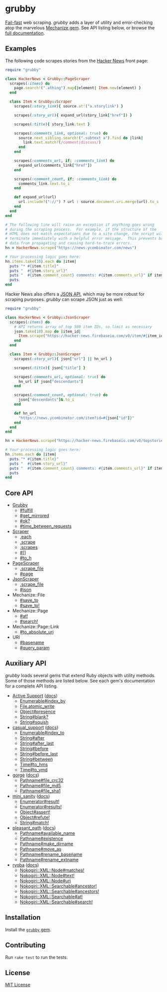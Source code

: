 # grubby

[Fail-fast] web scraping.  *grubby* adds a layer of utility and
error-checking atop the marvelous [Mechanize gem].  See API listing
below, or browse the [full documentation].

[Fail-fast]: https://en.wikipedia.org/wiki/Fail-fast
[Mechanize gem]: https://rubygems.org/gems/mechanize
[full documentation]: https://www.rubydoc.info/gems/grubby/


## Examples

The following code scrapes stories from the [Hacker News](
https://news.ycombinator.com/news) front page:

```ruby
require "grubby"

class HackerNews < Grubby::PageScraper
  scrapes(:items) do
    page.search!(".athing").map{|element| Item.new(element) }
  end

  class Item < Grubby::Scraper
    scrapes(:story_link){ source.at!("a.storylink") }

    scrapes(:story_url){ expand_url(story_link["href"]) }

    scrapes(:title){ story_link.text }

    scrapes(:comments_link, optional: true) do
      source.next_sibling.search!(".subtext a").find do |link|
        link.text.match?(/comment|discuss/)
      end
    end

    scrapes(:comments_url, if: :comments_link) do
      expand_url(comments_link["href"])
    end

    scrapes(:comment_count, if: :comments_link) do
      comments_link.text.to_i
    end

    def expand_url(url)
      url.include?("://") ? url : source.document.uri.merge(url).to_s
    end
  end
end

# The following line will raise an exception if anything goes wrong
# during the scraping process.  For example, if the structure of the
# HTML does not match expectations due to a site change, the script will
# terminate immediately with a helpful error message.  This prevents bad
# data from propagating and causing hard-to-trace errors.
hn = HackerNews.scrape("https://news.ycombinator.com/news")

# Your processing logic goes here:
hn.items.take(10).each do |item|
  puts "* #{item.title}"
  puts "  #{item.story_url}"
  puts "  #{item.comment_count} comments: #{item.comments_url}" if item.comments_url
  puts
end
```

Hacker News also offers a [JSON API](https://github.com/HackerNews/API),
which may be more robust for scraping purposes.  *grubby* can scrape
JSON just as well:

```ruby
require "grubby"

class HackerNews < Grubby::JsonScraper
  scrapes(:items) do
    # API returns array of top 500 item IDs, so limit as necessary
    json.take(10).map do |item_id|
      Item.scrape("https://hacker-news.firebaseio.com/v0/item/#{item_id}.json")
    end
  end

  class Item < Grubby::JsonScraper
    scrapes(:story_url){ json["url"] || hn_url }

    scrapes(:title){ json["title"] }

    scrapes(:comments_url, optional: true) do
      hn_url if json["descendants"]
    end

    scrapes(:comment_count, optional: true) do
      json["descendants"]&.to_i
    end

    def hn_url
      "https://news.ycombinator.com/item?id=#{json["id"]}"
    end
  end
end

hn = HackerNews.scrape("https://hacker-news.firebaseio.com/v0/topstories.json")

# Your processing logic goes here:
hn.items.each do |item|
  puts "* #{item.title}"
  puts "  #{item.story_url}"
  puts "  #{item.comment_count} comments: #{item.comments_url}" if item.comments_url
  puts
end
```


## Core API

- [Grubby](https://www.rubydoc.info/gems/grubby/Grubby)
  - [#fulfill](https://www.rubydoc.info/gems/grubby/Grubby:fulfill)
  - [#get_mirrored](https://www.rubydoc.info/gems/grubby/Grubby:get_mirrored)
  - [#ok?](https://www.rubydoc.info/gems/grubby/Grubby:ok%3F)
  - [#time_between_requests](https://www.rubydoc.info/gems/grubby/Grubby:time_between_requests)
- [Scraper](https://www.rubydoc.info/gems/grubby/Grubby/Scraper)
  - [.each](https://www.rubydoc.info/gems/grubby/Grubby/Scraper.each)
  - [.scrape](https://www.rubydoc.info/gems/grubby/Grubby/Scraper.scrape)
  - [.scrapes](https://www.rubydoc.info/gems/grubby/Grubby/Scraper.scrapes)
  - [#[]](https://www.rubydoc.info/gems/grubby/Grubby/Scraper:[])
  - [#to_h](https://www.rubydoc.info/gems/grubby/Grubby/Scraper:to_h)
- [PageScraper](https://www.rubydoc.info/gems/grubby/Grubby/PageScraper)
  - [.scrape_file](https://www.rubydoc.info/gems/grubby/Grubby/PageScraper.scrape_file)
  - [#page](https://www.rubydoc.info/gems/grubby/Grubby/PageScraper:page)
- [JsonScraper](https://www.rubydoc.info/gems/grubby/Grubby/JsonScraper)
  - [.scrape_file](https://www.rubydoc.info/gems/grubby/Grubby/JsonScraper.scrape_file)
  - [#json](https://www.rubydoc.info/gems/grubby/Grubby/JsonScraper:json)
- Mechanize::File
  - [#save_to](https://www.rubydoc.info/gems/grubby/Mechanize/Parser:save_to)
  - [#save_to!](https://www.rubydoc.info/gems/grubby/Mechanize/Parser:save_to%21)
- Mechanize::Page
  - [#at!](https://www.rubydoc.info/gems/grubby/Mechanize/Page:at%21)
  - [#search!](https://www.rubydoc.info/gems/grubby/Mechanize/Page:search%21)
- Mechanize::Page::Link
  - [#to_absolute_uri](https://www.rubydoc.info/gems/grubby/Mechanize/Page/Link#to_absolute_uri)
- URI
  - [#basename](https://www.rubydoc.info/gems/grubby/URI:basename)
  - [#query_param](https://www.rubydoc.info/gems/grubby/URI:query_param)


## Auxiliary API

*grubby* loads several gems that extend Ruby objects with utility
methods.  Some of those methods are listed below.  See each gem's
documentation for a complete API listing.

- [Active Support](https://rubygems.org/gems/activesupport)
  ([docs](https://www.rubydoc.info/gems/activesupport/))
  - [Enumerable#index_by](https://www.rubydoc.info/gems/activesupport/Enumerable:index_by)
  - [File.atomic_write](https://www.rubydoc.info/gems/activesupport/File:atomic_write)
  - [Object#presence](https://www.rubydoc.info/gems/activesupport/Object:presence)
  - [String#blank?](https://www.rubydoc.info/gems/activesupport/String:blank%3F)
  - [String#squish](https://www.rubydoc.info/gems/activesupport/String:squish)
- [casual_support](https://rubygems.org/gems/casual_support)
  ([docs](https://www.rubydoc.info/gems/casual_support/))
  - [Enumerable#index_to](https://www.rubydoc.info/gems/casual_support/Enumerable:index_to)
  - [String#after](https://www.rubydoc.info/gems/casual_support/String:after)
  - [String#after_last](https://www.rubydoc.info/gems/casual_support/String:after_last)
  - [String#before](https://www.rubydoc.info/gems/casual_support/String:before)
  - [String#before_last](https://www.rubydoc.info/gems/casual_support/String:before_last)
  - [String#between](https://www.rubydoc.info/gems/casual_support/String:between)
  - [Time#to_hms](https://www.rubydoc.info/gems/casual_support/Time:to_hms)
  - [Time#to_ymd](https://www.rubydoc.info/gems/casual_support/Time:to_ymd)
- [gorge](https://rubygems.org/gems/gorge)
  ([docs](https://www.rubydoc.info/gems/gorge/))
  - [Pathname#file_crc32](https://www.rubydoc.info/gems/gorge/Pathname:file_crc32)
  - [Pathname#file_md5](https://www.rubydoc.info/gems/gorge/Pathname:file_md5)
  - [Pathname#file_sha1](https://www.rubydoc.info/gems/gorge/Pathname:file_sha1)
- [mini_sanity](https://rubygems.org/gems/mini_sanity)
  ([docs](https://www.rubydoc.info/gems/mini_sanity/))
  - [Enumerator#result!](https://www.rubydoc.info/gems/mini_sanity/Enumerator:result%21)
  - [Enumerator#results!](https://www.rubydoc.info/gems/mini_sanity/Enumerator:results%21)
  - [Object#assert!](https://www.rubydoc.info/gems/mini_sanity/Object:assert%21)
  - [Object#refute!](https://www.rubydoc.info/gems/mini_sanity/Object:refute%21)
  - [String#match!](https://www.rubydoc.info/gems/mini_sanity/String:match%21)
- [pleasant_path](https://rubygems.org/gems/pleasant_path)
  ([docs](https://www.rubydoc.info/gems/pleasant_path/))
  - [Pathname#available_name](https://www.rubydoc.info/gems/pleasant_path/Pathname:available_name)
  - [Pathname#existence](https://www.rubydoc.info/gems/pleasant_path/Pathname:existence)
  - [Pathname#make_dirname](https://www.rubydoc.info/gems/pleasant_path/Pathname:make_dirname)
  - [Pathname#move_as](https://www.rubydoc.info/gems/pleasant_path/Pathname:move_as)
  - [Pathname#rename_basename](https://www.rubydoc.info/gems/pleasant_path/Pathname:rename_basename)
  - [Pathname#rename_extname](https://www.rubydoc.info/gems/pleasant_path/Pathname:rename_extname)
- [ryoba](https://rubygems.org/gems/ryoba)
  ([docs](https://www.rubydoc.info/gems/ryoba/))
  - [Nokogiri::XML::Node#matches!](https://www.rubydoc.info/gems/ryoba/Nokogiri/XML/Node:matches%21)
  - [Nokogiri::XML::Node#text!](https://www.rubydoc.info/gems/ryoba/Nokogiri/XML/Node:text%21)
  - [Nokogiri::XML::Node#uri](https://www.rubydoc.info/gems/ryoba/Nokogiri/XML/Node:uri)
  - [Nokogiri::XML::Searchable#ancestor!](https://www.rubydoc.info/gems/ryoba/Nokogiri/XML/Searchable:ancestor%21)
  - [Nokogiri::XML::Searchable#ancestors!](https://www.rubydoc.info/gems/ryoba/Nokogiri/XML/Searchable:ancestors%21)
  - [Nokogiri::XML::Searchable#at!](https://www.rubydoc.info/gems/ryoba/Nokogiri/XML/Searchable:at%21)
  - [Nokogiri::XML::Searchable#search!](https://www.rubydoc.info/gems/ryoba/Nokogiri/XML/Searchable:search%21)


## Installation

Install the [`grubby` gem](https://rubygems.org/gems/grubby).


## Contributing

Run `rake test` to run the tests.


## License

[MIT License](LICENSE.txt)
